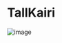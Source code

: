 # TallKairi

![image](https://user-images.githubusercontent.com/47014056/163735099-516e367b-27df-49dd-badb-829ad18e9d0c.png)
